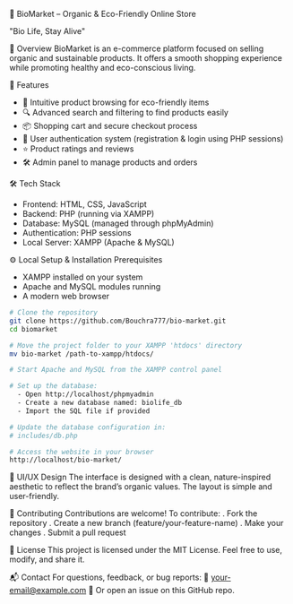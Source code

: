 🌿 BioMarket – Organic & Eco-Friendly Online Store

"Bio Life, Stay Alive"

🌱 Overview
BioMarket is an e-commerce platform focused on selling organic and sustainable products. It offers a smooth shopping experience while promoting healthy and eco-conscious living.

🚀 Features
- 🛒 Intuitive product browsing for eco-friendly items
- 🔍 Advanced search and filtering to find products easily
- 📦 Shopping cart and secure checkout process
- 👤 User authentication system (registration & login using PHP sessions)
- ⭐ Product ratings and reviews
- 🛠️ Admin panel to manage products and orders

🛠️ Tech Stack
- Frontend: HTML, CSS, JavaScript
- Backend: PHP (running via XAMPP)
- Database: MySQL (managed through phpMyAdmin)
- Authentication: PHP sessions
- Local Server: XAMPP (Apache & MySQL)
  
⚙️ Local Setup & Installation
Prerequisites
- XAMPP installed on your system
- Apache and MySQL modules running
- A modern web browser
```bash
# Clone the repository
git clone https://github.com/Bouchra777/bio-market.git
cd biomarket

# Move the project folder to your XAMPP 'htdocs' directory
mv bio-market /path-to-xampp/htdocs/

# Start Apache and MySQL from the XAMPP control panel

# Set up the database:
  - Open http://localhost/phpmyadmin
  - Create a new database named: biolife_db
  - Import the SQL file if provided

# Update the database configuration in:
# includes/db.php

# Access the website in your browser
http://localhost/bio-market/
```
🎨 UI/UX Design
The interface is designed with a clean, nature-inspired aesthetic to reflect the brand’s organic values. The layout is simple and user-friendly.

🤝 Contributing
Contributions are welcome! To contribute:
. Fork the repository
. Create a new branch (feature/your-feature-name)
. Make your changes
. Submit a pull request

📜 License
This project is licensed under the MIT License. Feel free to use, modify, and share it.

📬 Contact
For questions, feedback, or bug reports:
📧 your-email@example.com
📌 Or open an issue on this GitHub repo.
